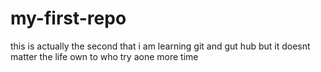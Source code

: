 # my-first-repo
this is actually the second that i am learning git and gut hub but it doesnt matter
the life own to who try aone more time
